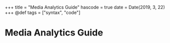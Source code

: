 +++
title = "Media Analytics Guide"
hascode = true
date = Date(2019, 3, 22)
+++
@def tags = ["syntax", "code"]


# Media Analytics Guide

